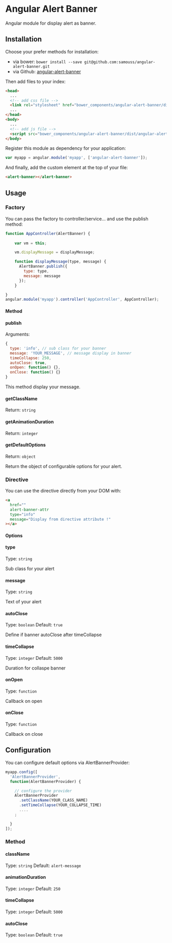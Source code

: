 # Angular Alert Banner

Angular module for display alert as banner.

## Installation

Choose your prefer methods for installation:

* via bower: `bower install --save git@github.com:samouss/angular-alert-banner.git`
* via Github: [angular-alert-banner](https://github.com/samouss/angular-alert-banner/archive/master.zip)

Then add files to your index:

```html
<head>
  ...
  <!-- add css file -->  
  <link rel="stylesheet" href="bower_components/angular-alert-banner/dist/angular-alert-banner.css">
  ...
</head>
<body>
  ...
  <!-- add js file -->
  <script src="bower_components/angular-alert-banner/dist/angular-alert-banner.min.js" ></script>
</body>

```

Register this module as dependency for your application:

```js
var myapp = angular.module('myapp', ['angular-alert-banner']);
```

And finally, add the custom element at the top of your file:

```html
<alert-banner></alert-banner>
```

## Usage

### Factory

You can pass the factory to controller/service... and use the publish method:

```js
function AppController(AlertBanner) {
    
    var vm = this;

    vm.displayMessage = displayMessage;

    function displayMessage(type, message) {
      AlertBanner.publish({
        type: type,
        message: message
      });
    }

}
angular.module('myapp').controller('AppController', AppController);
```

#### Method

#### publish 

Arguments:
```js
{
  type: 'info', // sub class for your banner
  message: 'YOUR_MESSAGE', // message display in banner
  timeCollapse: 250,
  autoClose: true,
  onOpen: function() {},
  onClose: function() {}
}
```

This method display your message.

#### getClassName

Return: `string`

#### getAnimationDuration

Return: `integer`

#### getDefaultOptions

Return: `object`

Return the object of configurable options for your alert.

### Directive

You can use the directive directly from your DOM with:

```html
<a 
  href=""
  alert-banner-attr
  type="info"
  message="Display from directive attribute !"
></a>
```

#### Options

#### type

Type: `string`

Sub class for your alert

#### message

Type: `string`

Text of your alert

#### autoClose

Type: `boolean` Default: `true`

Define if banner autoClose after timeCollapse

#### timeCollapse

Type: `integer` Default: `5000`

Duration for collaspe banner

#### onOpen

Type: `function`

Callback on open

#### onClose

Type: `function`

Callback on close

## Configuration

You can configure default options via AlertBannerProvider:

```js
myapp.config([
  'AlertBannerProvider',
  function(AlertBannerProvider) {

    // configure the provider
    AlertBannerProvider
      .setClassName(YOUR_CLASS_NAME)
      .setTimeCollapse(YOUR_COLLAPSE_TIME)
      ....
    ;

  }
]);
```

### Method

#### className

Type: `string` Default: `alert-message`

#### animationDuration

Type: `integer` Default: `250`

#### timeCollapse

Type: `integer` Default: `5000`

#### autoClose

Type: `boolean` Default: `true`